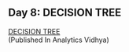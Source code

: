 ## Day 8: DECISION TREE
[DECISION TREE](https://shubhangagrawal1999.medium.com/k-nearest-neighbors-knn-8f027ae1228f)  
(Published In Analytics Vidhya)
